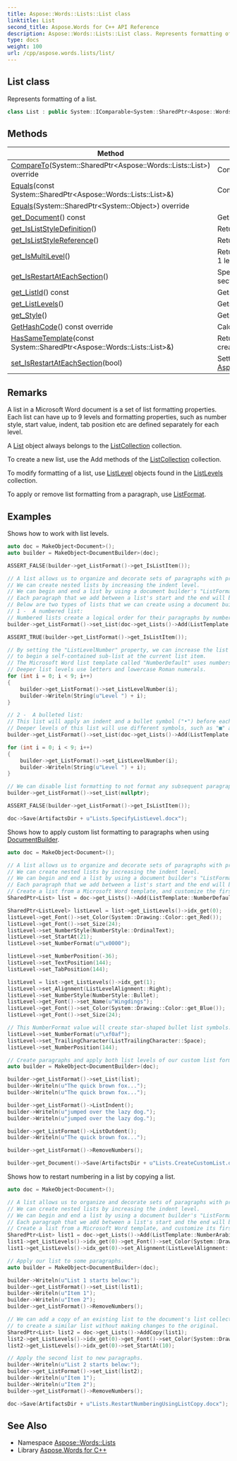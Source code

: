 ```yaml
---
title: Aspose::Words::Lists::List class
linktitle: List
second_title: Aspose.Words for C++ API Reference
description: Aspose::Words::Lists::List class. Represents formatting of a list in C++.
type: docs
weight: 100
url: /cpp/aspose.words.lists/list/
---
```

## List class


Represents formatting of a list.

```cpp
class List : public System::IComparable<System::SharedPtr<Aspose::Words::Lists::List>>
```

## Methods

| Method | Description |
| --- | --- |
| [CompareTo](./compareto/)(System::SharedPtr\<Aspose::Words::Lists::List\>) override | Compares the specified list to the current list. |
| [Equals](./equals/)(const System::SharedPtr\<Aspose::Words::Lists::List\>\&) | Compares with the specified list. |
| [Equals](./equals/)(System::SharedPtr\<System::Object\>) override |  |
| [get_Document](./get_document/)() const | Gets the owner document. |
| [get_IsListStyleDefinition](./get_isliststyledefinition/)() | Returns true if this list is a definition of a list style. |
| [get_IsListStyleReference](./get_isliststylereference/)() | Returns true if this list is a reference to a list style. |
| [get_IsMultiLevel](./get_ismultilevel/)() | Returns true when the list contains 9 levels; false when 1 level. |
| [get_IsRestartAtEachSection](./get_isrestartateachsection/)() | Specifies whether list should be restarted at each section. Default value is **false**. |
| [get_ListId](./get_listid/)() const | Gets the unique identifier of the list. |
| [get_ListLevels](./get_listlevels/)() | Gets the collection of list levels for this list. |
| [get_Style](./get_style/)() | Gets the list style that this list references or defines. |
| [GetHashCode](./gethashcode/)() const override | Calculates hash code for this list object. |
| [HasSameTemplate](./hassametemplate/)(const System::SharedPtr\<Aspose::Words::Lists::List\>\&) | Returns true if the current list and the given list are created from the same template. |
| [set_IsRestartAtEachSection](./set_isrestartateachsection/)(bool) | Setter for [Aspose::Words::Lists::List::get_IsRestartAtEachSection](./get_isrestartateachsection/). |
## Remarks


A list in a Microsoft Word document is a set of list formatting properties. Each list can have up to 9 levels and formatting properties, such as number style, start value, indent, tab position etc are defined separately for each level.

A [List](./) object always belongs to the [ListCollection](../listcollection/) collection.

To create a new list, use the Add methods of the [ListCollection](../listcollection/) collection.

To modify formatting of a list, use [ListLevel](../listlevel/) objects found in the [ListLevels](./get_listlevels/) collection.

To apply or remove list formatting from a paragraph, use [ListFormat](../listformat/).

## Examples



Shows how to work with list levels. 
```cpp
auto doc = MakeObject<Document>();
auto builder = MakeObject<DocumentBuilder>(doc);

ASSERT_FALSE(builder->get_ListFormat()->get_IsListItem());

// A list allows us to organize and decorate sets of paragraphs with prefix symbols and indents.
// We can create nested lists by increasing the indent level.
// We can begin and end a list by using a document builder's "ListFormat" property.
// Each paragraph that we add between a list's start and the end will become an item in the list.
// Below are two types of lists that we can create using a document builder.
// 1 -  A numbered list:
// Numbered lists create a logical order for their paragraphs by numbering each item.
builder->get_ListFormat()->set_List(doc->get_Lists()->Add(ListTemplate::NumberDefault));

ASSERT_TRUE(builder->get_ListFormat()->get_IsListItem());

// By setting the "ListLevelNumber" property, we can increase the list level
// to begin a self-contained sub-list at the current list item.
// The Microsoft Word list template called "NumberDefault" uses numbers to create list levels for the first list level.
// Deeper list levels use letters and lowercase Roman numerals.
for (int i = 0; i < 9; i++)
{
    builder->get_ListFormat()->set_ListLevelNumber(i);
    builder->Writeln(String(u"Level ") + i);
}

// 2 -  A bulleted list:
// This list will apply an indent and a bullet symbol ("•") before each paragraph.
// Deeper levels of this list will use different symbols, such as "■" and "○".
builder->get_ListFormat()->set_List(doc->get_Lists()->Add(ListTemplate::BulletDefault));

for (int i = 0; i < 9; i++)
{
    builder->get_ListFormat()->set_ListLevelNumber(i);
    builder->Writeln(String(u"Level ") + i);
}

// We can disable list formatting to not format any subsequent paragraphs as lists by un-setting the "List" flag.
builder->get_ListFormat()->set_List(nullptr);

ASSERT_FALSE(builder->get_ListFormat()->get_IsListItem());

doc->Save(ArtifactsDir + u"Lists.SpecifyListLevel.docx");
```


Shows how to apply custom list formatting to paragraphs when using [DocumentBuilder](../../aspose.words/documentbuilder/). 
```cpp
auto doc = MakeObject<Document>();

// A list allows us to organize and decorate sets of paragraphs with prefix symbols and indents.
// We can create nested lists by increasing the indent level.
// We can begin and end a list by using a document builder's "ListFormat" property.
// Each paragraph that we add between a list's start and the end will become an item in the list.
// Create a list from a Microsoft Word template, and customize the first two of its list levels.
SharedPtr<List> list = doc->get_Lists()->Add(ListTemplate::NumberDefault);

SharedPtr<ListLevel> listLevel = list->get_ListLevels()->idx_get(0);
listLevel->get_Font()->set_Color(System::Drawing::Color::get_Red());
listLevel->get_Font()->set_Size(24);
listLevel->set_NumberStyle(NumberStyle::OrdinalText);
listLevel->set_StartAt(21);
listLevel->set_NumberFormat(u"\x0000");

listLevel->set_NumberPosition(-36);
listLevel->set_TextPosition(144);
listLevel->set_TabPosition(144);

listLevel = list->get_ListLevels()->idx_get(1);
listLevel->set_Alignment(ListLevelAlignment::Right);
listLevel->set_NumberStyle(NumberStyle::Bullet);
listLevel->get_Font()->set_Name(u"Wingdings");
listLevel->get_Font()->set_Color(System::Drawing::Color::get_Blue());
listLevel->get_Font()->set_Size(24);

// This NumberFormat value will create star-shaped bullet list symbols.
listLevel->set_NumberFormat(u"\xf0af");
listLevel->set_TrailingCharacter(ListTrailingCharacter::Space);
listLevel->set_NumberPosition(144);

// Create paragraphs and apply both list levels of our custom list formatting to them.
auto builder = MakeObject<DocumentBuilder>(doc);

builder->get_ListFormat()->set_List(list);
builder->Writeln(u"The quick brown fox...");
builder->Writeln(u"The quick brown fox...");

builder->get_ListFormat()->ListIndent();
builder->Writeln(u"jumped over the lazy dog.");
builder->Writeln(u"jumped over the lazy dog.");

builder->get_ListFormat()->ListOutdent();
builder->Writeln(u"The quick brown fox...");

builder->get_ListFormat()->RemoveNumbers();

builder->get_Document()->Save(ArtifactsDir + u"Lists.CreateCustomList.docx");
```


Shows how to restart numbering in a list by copying a list. 
```cpp
auto doc = MakeObject<Document>();

// A list allows us to organize and decorate sets of paragraphs with prefix symbols and indents.
// We can create nested lists by increasing the indent level.
// We can begin and end a list by using a document builder's "ListFormat" property.
// Each paragraph that we add between a list's start and the end will become an item in the list.
// Create a list from a Microsoft Word template, and customize its first list level.
SharedPtr<List> list1 = doc->get_Lists()->Add(ListTemplate::NumberArabicParenthesis);
list1->get_ListLevels()->idx_get(0)->get_Font()->set_Color(System::Drawing::Color::get_Red());
list1->get_ListLevels()->idx_get(0)->set_Alignment(ListLevelAlignment::Right);

// Apply our list to some paragraphs.
auto builder = MakeObject<DocumentBuilder>(doc);

builder->Writeln(u"List 1 starts below:");
builder->get_ListFormat()->set_List(list1);
builder->Writeln(u"Item 1");
builder->Writeln(u"Item 2");
builder->get_ListFormat()->RemoveNumbers();

// We can add a copy of an existing list to the document's list collection
// to create a similar list without making changes to the original.
SharedPtr<List> list2 = doc->get_Lists()->AddCopy(list1);
list2->get_ListLevels()->idx_get(0)->get_Font()->set_Color(System::Drawing::Color::get_Blue());
list2->get_ListLevels()->idx_get(0)->set_StartAt(10);

// Apply the second list to new paragraphs.
builder->Writeln(u"List 2 starts below:");
builder->get_ListFormat()->set_List(list2);
builder->Writeln(u"Item 1");
builder->Writeln(u"Item 2");
builder->get_ListFormat()->RemoveNumbers();

doc->Save(ArtifactsDir + u"Lists.RestartNumberingUsingListCopy.docx");
```

## See Also

* Namespace [Aspose::Words::Lists](../)
* Library [Aspose.Words for C++](../../)
